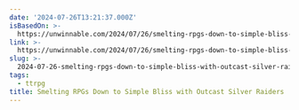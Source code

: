 ```yaml
---
date: '2024-07-26T13:21:37.000Z'
isBasedOn: >-
  https://unwinnable.com/2024/07/26/smelting-rpgs-down-to-simple-bliss-with-outcast-silver-raiders/
link: >-
  https://unwinnable.com/2024/07/26/smelting-rpgs-down-to-simple-bliss-with-outcast-silver-raiders/
slug: >-
  2024-07-26-smelting-rpgs-down-to-simple-bliss-with-outcast-silver-raiders-or-unwinnable
tags:
  - ttrpg
title: Smelting RPGs Down to Simple Bliss with Outcast Silver Raiders | Unwinnable
---
```

 
